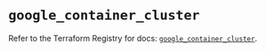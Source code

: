 # `google_container_cluster`

Refer to the Terraform Registry for docs: [`google_container_cluster`](https://registry.terraform.io/providers/hashicorp/google-beta/6.11.2/docs/resources/google_container_cluster).
